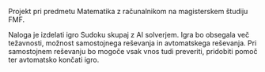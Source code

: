 Projekt pri predmetu Matematika z računalnikom na magisterskem študiju FMF. 

Naloga je izdelati igro Sudoku skupaj z AI solverjem. Igra bo obsegala več težavnosti, možnost samostojnega reševanja in avtomatskega reševanja.
Pri samostojnem reševanju bo mogoče vsak vnos tudi preveriti, pridobiti pomoč ter avtomatsko končati igro.

